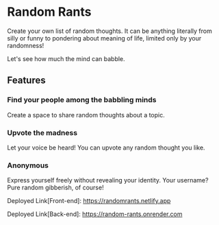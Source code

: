 # Random Rants

Create your own list of random thoughts. It can be anything literally from silly or funny to pondering about meaning of life, limited only by your randomness!

Let's see how much the mind can babble.

## Features

### Find your people among the babbling minds

Create a space to share random thoughts about a topic.

### Upvote the madness

Let your voice be heard! You can upvote any random thought you like.

### Anonymous

Express yourself freely without revealing your identity. Your username? Pure random gibberish, of course!

Deployed Link[Front-end]: https://randomrants.netlify.app

Deployed Link[Back-end]: https://random-rants.onrender.com
